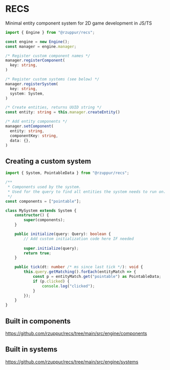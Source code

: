# RECS
Minimal entity component system for 2D game development in JS/TS

```ts
import { Engine } from "@rzuppur/recs";

const engine = new Engine();
const manager = engine.manager;

/* Register custom component names */
manager.registerComponent(
  key: string,
)

/* Register custom systems (see below) */
manager.registerSystem(
  key: string,
  system: System,
)

/* Create entities, returns UUID string */
const entity: string = this.manager.createEntity()

/* Add entity components */
manager.setComponent(
  entity: string,
  componentKey: string,
  data: {},
)
```

## Creating a custom system
```ts
import { System, PointableData } from "@rzuppur/recs";

/**
 * Components used by the system.
 * Used for the query to find all entities the system needs to run on. Entity must have all the components listed to qualify.
 */
const components = ["pointable"];

class MySystem extends System {
    constructor() {
        super(components);
    }

    public initialize(query: Query): boolean {
        // Add custom initialization code here IF needed
      
        super.initialize(query);
        return true;
    }

    public tick(dt: number /* ms since last tick */): void {
        this.query.getMatching().forEach(entityMatch => {
            const p = entityMatch.get("pointable") as PointableData;
            if (p.clicked) {
                console.log("clicked");
            }
        });
    }
}
```

## Built in components
https://github.com/rzuppur/recs/tree/main/src/engine/components

## Built in systems
https://github.com/rzuppur/recs/tree/main/src/engine/systems
